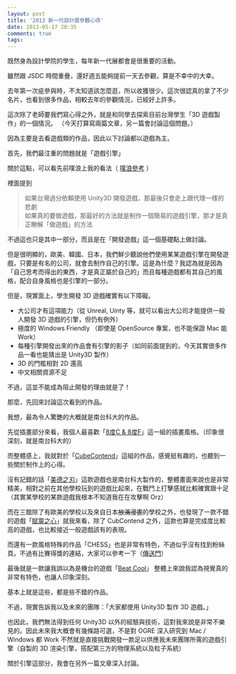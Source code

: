 ```yaml
---
layout: post
title: '2013 新一代設計展參觀心得'
date: 2013-05-17 20:35
comments: true
tags: 
---
```



既然身為設計學院的學生，每年新一代展都會是很重要的活動。

雖然跟 JSDC 時間重疊，還好週五能夠提前一天去參觀，算是不幸中的大幸。

去年第一次疵參與時，不太知道該怎麼逛，所以收獲很少。這次很認真的拿了不少名片，也看到很多作品，相較去年的參觀情況，已經好上許多。

這次除了老師要我們寫心得之外，就是和同學去探索目前台灣學生「3D 遊戲製作」的一個情況。
（今天打算寫兩篇文章，另一篇會討論這個問題。）

<!-- more -->

因為主要是去看遊戲類的作品，因此以下討論都以遊戲為主。

首先，我們最注重的問題就是「遊戲引擎」

關於這點，可以看先前噗浪上我的看法（ [噗浪參考](https://www.plurk.com/p/ilpo43) ）

裡面提到
> 如果台灣過分依賴使用 Unity3D 開發遊戲，那最後只會走上跟代理一樣的悲劇<br />
> 如果真的要做遊戲，那最好的方法就是制作一個簡易的遊戲引擎，那才是真正瞭解「做遊戲」的方法

不過這也只是其中一部分，而且是在「開發遊戲」這一個基礎點上做討論。

但是很明顯的，歐美、韓國、日本，我們鮮少聽說他們使用某某遊戲引擎在開發遊戲，只要是有名的公司，就會去制作自己的引擎。這是為什麼？我認為就是因為「自己思考而得出的東西，才是真正屬於自己的」而且每種遊戲都有其自己的風格，配合自身風格也是引擎的一部分。

但是，現實面上，學生開發 3D 遊戲確實有以下障礙。

* 大公司才有這項能力（從 Unreal, Uinty 等，就可以看出大公司才能提供一般人開發 3D 遊戲的引擎，但仍有例外）
* 極度的 Windows Friendly （即使是 OpenSource 專案，也不能保證 Mac 能 Work）
* 每種引擎開發出來的作品會有引擎的影子（如同前面提到的，今天其實很多作品一看也能猜出是 Unity3D 製作）
* 3D 的門檻相對 2D 還高
* 中文相關資源不足

不過，這並不能成為阻止開發的理由就是了！

那麼，先回來討論這次看到的作品。

我想，最為令人驚艷的大概就是南台科大的作品。

先從插畫部分來看，我個人最喜歡「[8度C & 8度F](https://www.facebook.com/pages/8%E5%BA%A6C-8%E5%BA%A6F/539934179385233)」這一組的插畫風格。（印象很深刻，就是南台科大的）

而整體感上，我就對於「[CubeContend](https://www.facebook.com/Cube.Contend)」這組的作品，感覺挺有趣的，也聽到一些關於制作上的心得。

沒有記錯的話「[美德之刃](https://www.facebook.com/VirtuesBladeMeiDeZhiRen)」這款遊戲也是南台科大製作的，整體畫面來說也是非常精美，相對之前在其他學校玩到的遊戲比起來，在戰鬥上打擊感就比較確實跟十足（其實某學校的某款遊戲我根本不知道我在在攻擊啊 Orz）

而在三館除了有歐美的學校以及來自日本<del>放滿漫畫</del>的學校之外，也發現了一款不錯的遊戲「[賦靈之心](https://www.facebook.com/pages/%E8%B3%A6%E9%9D%88%E4%B9%8B%E5%BF%83/554135724620583?fref=ts)」就我來看，除了 CubContend 之外，這款也算是完成度比較高的遊戲，也比較接近一般遊戲該有的表現。

而還有一款風格特殊的作品「CHESS」也是非常有特色，不過似乎沒有找到粉絲頁。不過有比賽得獎的連結，大家可以參考一下（[傳送門](https://www.unityin.com/2013/04/unite-2013-china%EF%BC%8C%E5%8F%B0%E7%81%A3%E5%BE%97%E7%8D%8E%E4%BD%9C%E5%93%81%E7%B0%A1%E4%BB%8B/)）

最後就是一款讓我誤以為是機台的遊戲「[Beat Cool](https://www.facebook.com/www.beatcool.net?fref=ts)」 整體上來說我認為視覺真的非常有特色，也讓人印象深刻。

基本上就是這些，都是些不錯的作品。

不過，現實告訴我以及未來的團隊：「大家都使用 Unity3D 製作 3D 遊戲。」

也因此，我們無法得到任何 Unity3D 以外的經驗與技術，這對我來說是非常不樂見的。因此未來我大概會有幾條路可選，不是對 OGRE 深入研究到 Mac / Windows 都 Work 不然就是直接挑戰開發一款足以供應我未來團隊所需的遊戲引擎（自製的 3D 渲染引擎，搭配第三方的物理系統以及粒子系統）

關於引擎這部分，我會在另外一篇文章深入討論。


